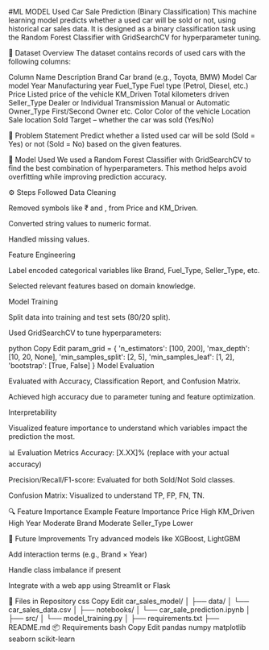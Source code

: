 #ML MODEL
Used Car Sale Prediction (Binary Classification)
This machine learning model predicts whether a used car will be sold or not, using historical car sales data. It is designed as a binary classification task using the Random Forest Classifier with GridSearchCV for hyperparameter tuning.

📁 Dataset Overview
The dataset contains records of used cars with the following columns:

Column Name	Description
Brand	Car brand (e.g., Toyota, BMW)
Model	Car model
Year	Manufacturing year
Fuel_Type	Fuel type (Petrol, Diesel, etc.)
Price	Listed price of the vehicle
KM_Driven	Total kilometers driven
Seller_Type	Dealer or Individual
Transmission	Manual or Automatic
Owner_Type	First/Second Owner etc.
Color	Color of the vehicle
Location	Sale location
Sold	Target – whether the car was sold (Yes/No)

🎯 Problem Statement
Predict whether a listed used car will be sold (Sold = Yes) or not (Sold = No) based on the given features.

🧠 Model Used
We used a Random Forest Classifier with GridSearchCV to find the best combination of hyperparameters. This method helps avoid overfitting while improving prediction accuracy.

⚙️ Steps Followed
Data Cleaning

Removed symbols like ₹ and , from Price and KM_Driven.

Converted string values to numeric format.

Handled missing values.

Feature Engineering

Label encoded categorical variables like Brand, Fuel_Type, Seller_Type, etc.

Selected relevant features based on domain knowledge.

Model Training

Split data into training and test sets (80/20 split).

Used GridSearchCV to tune hyperparameters:

python
Copy
Edit
param_grid = {
    'n_estimators': [100, 200],
    'max_depth': [10, 20, None],
    'min_samples_split': [2, 5],
    'min_samples_leaf': [1, 2],
    'bootstrap': [True, False]
}
Model Evaluation

Evaluated with Accuracy, Classification Report, and Confusion Matrix.

Achieved high accuracy due to parameter tuning and feature optimization.

Interpretability

Visualized feature importance to understand which variables impact the prediction the most.

📊 Evaluation Metrics
Accuracy: [X.XX]% (replace with your actual accuracy)

Precision/Recall/F1-score: Evaluated for both Sold/Not Sold classes.

Confusion Matrix: Visualized to understand TP, FP, FN, TN.

🔍 Feature Importance Example
Feature	Importance
Price	High
KM_Driven	High
Year	Moderate
Brand	Moderate
Seller_Type	Lower

🧪 Future Improvements
Try advanced models like XGBoost, LightGBM

Add interaction terms (e.g., Brand × Year)

Handle class imbalance if present

Integrate with a web app using Streamlit or Flask

📁 Files in Repository
css
Copy
Edit
car_sales_model/
│
├── data/
│   └── car_sales_data.csv
│
├── notebooks/
│   └── car_sale_prediction.ipynb
│
├── src/
│   └── model_training.py
│
├── requirements.txt
├── README.md
📦 Requirements
bash
Copy
Edit
pandas
numpy
matplotlib
seaborn
scikit-learn
